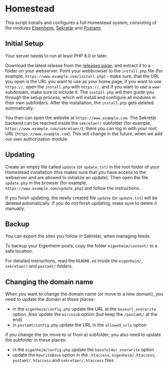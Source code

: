 # Homestead

This script installs and configures a full Homestead system, consisting of the modules [Eigenheim](https://github.com/maxhaesslein/eigenheim), [Sekretär](https://github.com/maxhaesslein/sekretaer) and [Postamt](https://github.com/maxhaesslein/postamt).


## Initial Setup

Your server needs to run at least PHP 8.0 or later.

Download the latest release from the [releases page](https://github.com/maxhaesslein/homestead/releases), and extract it to a folder on your webserver. Point your webbrowser to the `install.php` file (for example, `https://www.example.com/install.php`) - make sure, that the URL you open is the URL you want to use as your home page; if you want to use `https://`, open the `install.php` with `https://`, and if you want to use a `www`-subdomain, make sure to include it. The `install.php` will then guide you through the setup process, which will install and configure all modules in their own subfolders. After the installation, the `install.php` gets deleted automatically.

You then can open the website at `https://www.example.com`. The Sekretär backend can be reached inside the `sekretaer/` subfolder (for example, `https://www.example.com/sekretaer/`); there you can log in with your root URL (`https://www.example.com`). This will change in the future, when we add our own authorization module.


## Updating

Create an empty file called `update` (or `update.txt`) in the root folder of your Homestead installation (this makes sure that you have access to the webserver and are allowed to initialize an update). Then open the file `update.php` in the browser (for example, `https://www.example.com/update.php`) and follow the instructions.

If you finish updating, the newly created file `update` (or `update.txt`) will be deleted automatically. If you do not finish updating, make sure to delete it manually.


## Backup

You can export the sites you follow in Sekretär, when managing feeds.

To backup your Eigenheim posts, copy the folder `eigenheim/content/` to a safe location.

For detailed instructions, read the `README.md` inside the `eigenheim/`, `sekretaer/` and `postamt/` folders.


## Changing the domain name

When you want to change the domain name (or move to a new domain), you need to update the domain at these places:

- in the `eigenheim/config.php` update the URL at the `baseurl_overwrite` option. Also update the `mircosub` option (but keep the `/postamt/` at the end)
- in `postamt/config.php` update the URL in the `allowed_urls` option

if you change the (or move to or from a) subfolder, you also need to update the subfolder in these places:

- in the `eigenheim/config.php` update the `basefolder_overwrite` option
- update the `RewriteBase` option in the `.htaccess`, `eigenheim/.htaccess`, `postamt/.htaccess` and `sekretaer/.htaccess` files
